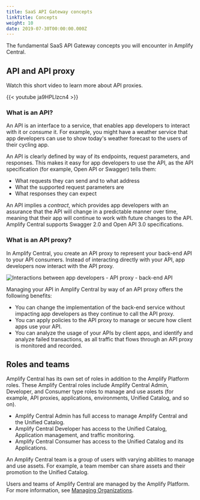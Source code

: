 ```yaml
---
title: SaaS API Gateway concepts
linkTitle: Concepts
weight: 10
date: 2019-07-30T00:00:00.000Z
---
```

The fundamental SaaS API Gateway concepts you will encounter in Amplify Central.

## API and API proxy

Watch this short video to learn more about API proxies.

{{< youtube ja9HPLlzcn4 >}}

### What is an API?

An API is an interface to a service, that enables app developers to interact with it or *consume* it. For example, you might have a weather service that app developers can use to show today's weather forecast to the users of their cycling app.

An API is clearly defined by way of its endpoints, request parameters, and responses. This makes it easy for app developers to use the API, as the API specification (for example, Open API or Swagger) tells them:

* What requests they can send and to what address
* What the supported request parameters are
* What responses they can expect

An API implies a *contract*, which provides app developers with an assurance that the API will change in a predictable manner over time, meaning that their app will continue to work with future changes to the API. Amplify Central supports Swagger 2.0 and Open API 3.0 specifications.

### What is an API proxy?

In Amplify Central, you create an API proxy to represent your back-end API to your API consumers. Instead of interacting directly with your API, app developers now interact with the API proxy.

![Interactions between app developers - API proxy - back-end API](/Images/central/api_proxy.png)

Managing your API in Amplify Central by way of an API proxy offers the following benefits:

* You can change the implementation of the back-end service without impacting app developers as they continue to call the API proxy.
* You can apply policies to the API proxy to manage or secure how client apps use your API.
* You can analyze the usage of your APIs by client apps, and identify and analyze failed transactions, as all traffic that flows through an API proxy is monitored and recorded.

## Roles and teams

Amplify Central has its own set of roles in addition to the Amplify Platform roles. These Amplify Central roles include Amplify Central Admin, Developer, and Consumer type roles to manage and use assets (for example, API proxies, applications, environments, Unified Catalog, and so on).  

* Amplify Central Admin has full access to manage Amplify Central and the Unified Catalog.
* Amplify Central Developer has access to the Unified Catalog, Application management, and traffic monitoring.
* Amplify Central Consumer has access to the Unified Catalog and its Applications.

An Amplify Central team is a group of users with varying abilities to manage and use assets. For example, a team member can share assets and their promotion to the Unified Catalog.

Users and teams of Amplify Central are managed by the Amplify Platform. For more information, see [Managing Organizations](https://docs.axway.com/bundle/platform-management/page/docs/management_guide/organizations/managing_organizations/index.html).

<!-- ### Amplify Central roles -->

<!-- The roles available in Amplify Central and the capabilites of each role are: -->

<!-- TODO Add list of roles and what they can do -->

<!-- TODO Add something explaining a user can have a different role on each of the teams they are a member of. -->
